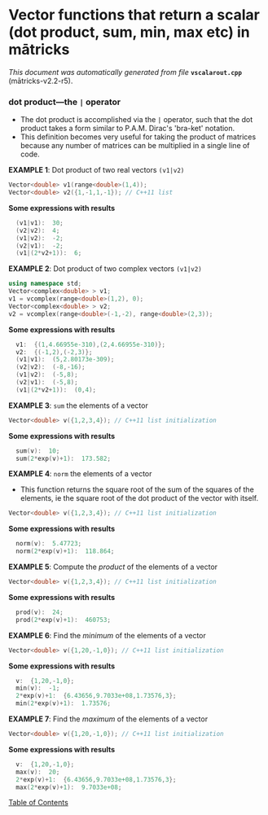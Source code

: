
# Vector functions that return a scalar (dot product, sum, min, max etc) in mātricks
_This document was automatically generated from file_ **`vscalarout.cpp`** (mātricks-v2.2-r5).

### dot product—the `|` operator
* The dot product is accomplished via the `|` operator, such that the dot product takes a form similar to P.A.M. Dirac's 'bra-ket' notation.
* This definition becomes very useful for taking the product of matrices because any number of matrices can be multiplied in a single line of code.


**EXAMPLE 1**: Dot product of two real vectors `(v1|v2)`
```C++
Vector<double> v1(range<double>(1,4));
Vector<double> v2({1,-1,1,-1}); // C++11 list
```

**Some expressions with results**
```C++
  (v1|v1):  30; 
  (v2|v2):  4; 
  (v1|v2):  -2; 
  (v2|v1):  -2; 
  (v1|(2*v2+1)):  6; 
```



**EXAMPLE 2**: Dot product of two complex vectors `(v1|v2)`
```C++
using namespace std;
Vector<complex<double> > v1;
v1 = vcomplex(range<double>(1,2), 0);
Vector<complex<double> > v2;
v2 = vcomplex(range<double>(-1,-2), range<double>(2,3));
```

**Some expressions with results**
```C++
  v1:  {(1,4.66955e-310),(2,4.66955e-310)}; 
  v2:  {(-1,2),(-2,3)}; 
  (v1|v1):  (5,2.80173e-309); 
  (v2|v2):  (-8,-16); 
  (v1|v2):  (-5,8); 
  (v2|v1):  (-5,8); 
  (v1|(2*v2+1)):  (0,4); 
```



**EXAMPLE 3**: `sum` the elements of a vector
```C++
Vector<double> v({1,2,3,4}); // C++11 list initialization
```

**Some expressions with results**
```C++
  sum(v):  10; 
  sum(2*exp(v)+1):  173.582; 
```



**EXAMPLE 4**: `norm` the elements of a vector
* This function returns the square root of the sum of the squares of the elements, ie the square root of the dot product of the vector with itself.
```C++
Vector<double> v({1,2,3,4}); // C++11 list initialization
```

**Some expressions with results**
```C++
  norm(v):  5.47723; 
  norm(2*exp(v)+1):  118.864; 
```



**EXAMPLE 5**: Compute the _product_ of the elements of a vector
```C++
Vector<double> v({1,2,3,4}); // C++11 list initialization
```

**Some expressions with results**
```C++
  prod(v):  24; 
  prod(2*exp(v)+1):  460753; 
```



**EXAMPLE 6**: Find the _minimum_ of the elements of a vector
```C++
Vector<double> v({1,20,-1,0}); // C++11 list initialization
```

**Some expressions with results**
```C++
  v:  {1,20,-1,0}; 
  min(v):  -1; 
  2*exp(v)+1:  {6.43656,9.7033e+08,1.73576,3}; 
  min(2*exp(v)+1):  1.73576; 
```



**EXAMPLE 7**: Find the _maximum_ of the elements of a vector
```C++
Vector<double> v({1,20,-1,0}); // C++11 list initialization
```

**Some expressions with results**
```C++
  v:  {1,20,-1,0}; 
  max(v):  20; 
  2*exp(v)+1:  {6.43656,9.7033e+08,1.73576,3}; 
  max(2*exp(v)+1):  9.7033e+08; 
```


[Table of Contents](README.md)
